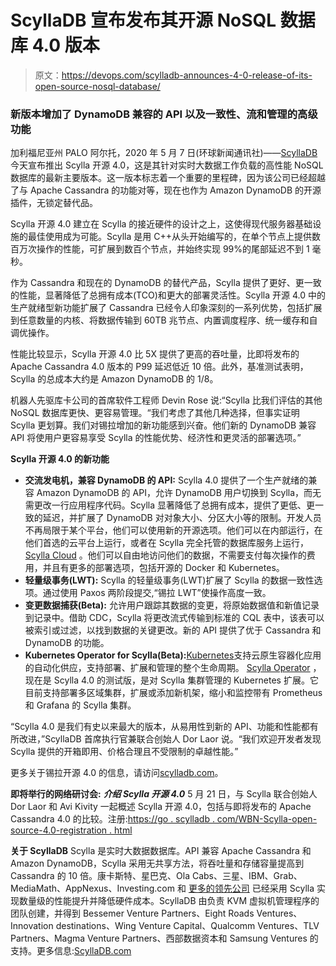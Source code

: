 # ScyllaDB 宣布发布其开源 NoSQL 数据库 4.0 版本

> 原文：<https://devops.com/scylladb-announces-4-0-release-of-its-open-source-nosql-database/>

### 新版本增加了 DynamoDB 兼容的 API 以及一致性、流和管理的高级功能

加利福尼亚州 PALO 阿尔托，2020 年 5 月 7 日(环球新闻通讯社)——[ScyllaDB](https://www.globenewswire.com/Tracker?data=bvUq-akKVg81ByeODxLTH9LK7npNlYAkPr0uRjvkgQhk2E19ncNuh3pxKFQpJU9ZIneiYXXa__7kM2V-3uabFA==)今天宣布推出 Scylla 开源 4.0，这是其针对实时大数据工作负载的高性能 NoSQL 数据库的最新主要版本。这一版本标志着一个重要的里程碑，因为该公司已经超越了与 Apache Cassandra 的功能对等，现在也作为 Amazon DynamoDB 的开源插件，无锁定替代品。

Scylla 开源 4.0 建立在 Scylla 的接近硬件的设计之上，这使得现代服务器基础设施的最佳使用成为可能。Scylla 是用 C++从头开始编写的，在单个节点上提供数百万次操作的性能，可扩展到数百个节点，并始终实现 99%的尾部延迟不到 1 毫秒。

作为 Cassandra 和现在的 DynamoDB 的替代产品，Scylla 提供了更好、更一致的性能，显著降低了总拥有成本(TCO)和更大的部署灵活性。Scylla 开源 4.0 中的生产就绪型新功能扩展了 Cassandra 已经令人印象深刻的一系列优势，包括扩展到任意数量的内核、将数据传输到 60TB 兆节点、内置调度程序、统一缓存和自调优操作。

性能比较显示，Scylla 开源 4.0 比 5X 提供了更高的吞吐量，比即将发布的 Apache Cassandra 4.0 版本的 P99 延迟低近 10 倍。此外，基准测试表明，Scylla 的总成本大约是 Amazon DynamoDB 的 1/8。

机器人先驱库卡公司的首席软件工程师 Devin Rose 说:“Scylla 比我们评估的其他 NoSQL 数据库更快、更容易管理。“我们考虑了其他几种选择，但事实证明 Scylla 更划算。我们对锡拉增加的新功能感到兴奋。他们新的 DynamoDB 兼容 API 将使用户更容易享受 Scylla 的性能优势、经济性和更灵活的部署选项。”

**Scylla 开源 4.0 的新功能**

*   **交流发电机，兼容 DynamoDB 的 API:** Scylla 4.0 提供了一个生产就绪的兼容 Amazon DynamoDB 的 API，允许 DynamoDB 用户切换到 Scylla，而无需更改一行应用程序代码。Scylla 显著降低了总拥有成本，提供了更低、更一致的延迟，并扩展了 DynamoDB 对对象大小、分区大小等的限制。开发人员不再局限于某个平台，他们可以使用新的开源选项。他们可以在内部运行，在他们首选的云平台上运行，或者在 Scylla 完全托管的数据库服务上运行， [Scylla Cloud](https://www.scylladb.com/product/scylla-cloud/) 。他们可以自由地访问他们的数据，不需要支付每次操作的费用，并且有更多的部署选项，包括开源的 Docker 和 Kubernetes。
*   **轻量级事务(LWT):** Scylla 的轻量级事务(LWT)扩展了 Scylla 的数据一致性选项。通过使用 Paxos 两阶段提交,“锡拉 LWT”使操作高度一致。
*   **变更数据捕获(Beta):** 允许用户跟踪其数据的变更，将原始数据值和新值记录到记录中。借助 CDC，Scylla 将更改流式传输到标准的 CQL 表中，该表可以被索引或过滤，以找到数据的关键更改。新的 API 提供了优于 Cassandra 和 DynamoDB 的功能。
*   **Kubernetes Operator for Scylla(Beta):**[Kubernetes](https://kubernetes.io/)支持云原生容器化应用的自动化供应，支持部署、扩展和管理的整个生命周期。 [Scylla Operator](https://github.com/scylladb/scylla-operator) ，现在是 Scylla 4.0 的测试版，是对 Scylla 集群管理的 Kubernetes 扩展。它目前支持部署多区域集群，扩展或添加新机架，缩小和监控带有 Prometheus 和 Grafana 的 Scylla 集群。

“Scylla 4.0 是我们有史以来最大的版本，从易用性到新的 API、功能和性能都有所改进，”ScyllaDB 首席执行官兼联合创始人 Dor Laor 说。“我们欢迎开发者发现 Scylla 提供的开箱即用、价格合理且不受限制的卓越性能。”

更多关于锡拉开源 4.0 的信息，请访问[scylladb.com](http://scylladb.com/)。

**即将举行的网络研讨会:** ***介绍 Scylla 开源 4.0***
5 月 21 日，与 Scylla 联合创始人 Dor Laor 和 Avi Kivity 一起概述 Scylla 开源 4.0，包括与即将发布的 Apache Cassandra 4.0 的比较。注册:[https://go . scylladb . com/WBN-Scylla-open-source-4.0-registration . html](https://go.scylladb.com/wbn-scylla-open-source-4.0-registration.html)

**关于 ScyllaDB**
Scylla 是实时大数据数据库。API 兼容 Apache Cassandra 和 Amazon DynamoDB，Scylla 采用无共享方法，将吞吐量和存储容量提高到 Cassandra 的 10 倍。康卡斯特、星巴克、Ola Cabs、三星、IBM、Grab、MediaMath、AppNexus、Investing.com 和 [更多的领先公司](https://www.globenewswire.com/Tracker?data=on4xq9SPl4XD06eVyyVPJK6_G_znHSFFCA7H3_k9UoeGOutql9mqVx1vyUQgoirJCnvU1vuUqweCg4ut0HC7IhSaIycDdZUk8BoWEl1vxf8nr6PNvmFWhj_2a9O4DNo6) 已经采用 Scylla 实现数量级的性能提升并降低硬件成本。ScyllaDB 由负责 KVM 虚拟机管理程序的团队创建，并得到 Bessemer Venture Partners、Eight Roads Ventures、Innovation destinations、Wing Venture Capital、Qualcomm Ventures、TLV Partners、Magma Venture Partners、西部数据资本和 Samsung Ventures 的支持。更多信息:[ScyllaDB.com](https://www.globenewswire.com/Tracker?data=bvUq-akKVg81ByeODxLTH6wMVH93Rj_jvM_4OXQwwSlgh-IfRepmzjIp6vmALwqq3uLDSil2OAzt_85iM_Z0UQ==)